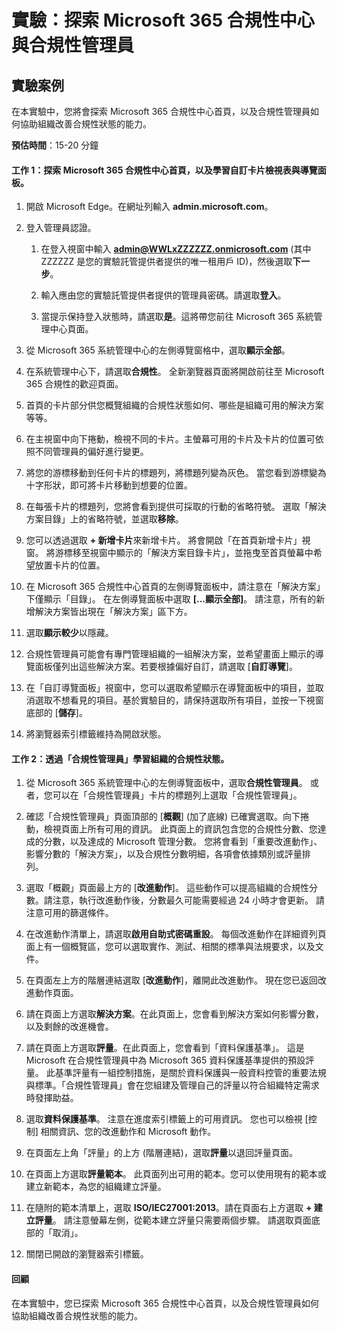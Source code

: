 ﻿---
lab:
    title: '探索 Microsoft 365 合規性中心與合規性管理員'
    module: '單元 4，第 1 課：描述 Microsoft 合規性解決方案的功能：描述 Microsoft 中的合規性管理功能'
---


# 實驗：探索 Microsoft 365 合規性中心與合規性管理員

## 實驗案例
在本實驗中，您將會探索 Microsoft 365 合規性中心首頁，以及合規性管理員如何協助組織改善合規性狀態的能力。


**預估時間**：15-20 分鐘

#### 工作 1：探索 Microsoft 365 合規性中心首頁，以及學習自訂卡片檢視表與導覽面板。

1.	開啟 Microsoft Edge。在網址列輸入 **admin.microsoft.com**。

1. 登入管理員認證。
    1. 在登入視窗中輸入 **admin@WWLxZZZZZZ.onmicrosoft.com** (其中 ZZZZZZ 是您的實驗託管提供者提供的唯一租用戶 ID)，然後選取**下一步**。
    
    1. 輸入應由您的實驗託管提供者提供的管理員密碼。請選取**登入**。
    1. 當提示保持登入狀態時，請選取**是**。這將帶您前往 Microsoft 365 系統管理中心頁面。

1. 從 Microsoft 365 系統管理中心的左側導覽窗格中，選取**顯示全部**。

1. 在系統管理中心下，請選取**合規性**。  全新瀏覽器頁面將開啟前往至 Microsoft 365 合規性的歡迎頁面。  
1. 首頁的卡片部分供您概覽組織的合規性狀態如何、哪些是組織可用的解決方案等等。
1. 在主視窗中向下捲動，檢視不同的卡片。主螢幕可用的卡片及卡片的位置可依照不同管理員的偏好進行變更。  
1. 將您的游標移動到任何卡片的標題列，將標題列變為灰色。  當您看到游標變為十字形狀，即可將卡片移動到想要的位置。
1. 在每張卡片的標題列，您將會看到提供可採取的行動的省略符號。  選取「解決方案目錄」上的省略符號，並選取**移除**。
1. 您可以透過選取 **+ 新增卡片**來新增卡片。  將會開啟「在首頁新增卡片」視窗。  將游標移至視窗中顯示的「解決方案目錄卡片」，並拖曳至首頁螢幕中希望放置卡片的位置。
1. 在 Microsoft 365 合規性中心首頁的左側導覽面板中，請注意在「解決方案」下僅顯示「目錄」。  在左側導覽面板中選取 **[...顯示全部]**。  請注意，所有的新增解決方案皆出現在「解決方案」區下方。  
1. 選取**顯示較少**以隱藏。
1. 合規性管理員可能會有專門管理組織的一組解決方案，並希望畫面上顯示的導覽面板僅列出這些解決方案。若要根據偏好自訂，請選取 [**自訂導覽**]。  
1. 在「自訂導覽面板」視窗中，您可以選取希望顯示在導覽面板中的項目，並取消選取不想看見的項目。基於實驗目的，請保持選取所有項目，並按一下視窗底部的 [**儲存**]。  
1. 將瀏覽器索引標籤維持為開啟狀態。

#### 工作 2：透過「合規性管理員」學習組織的合規性狀態。

1. 從 Microsoft 365 系統管理中心的左側導覽面板中，選取**合規性管理員**。  或者，您可以在「合規性管理員」卡片的標題列上選取「合規性管理員」。

1. 確認「合規性管理員」頁面頂部的 [**概觀**] (加了底線) 已確實選取。向下捲動，檢視頁面上所有可用的資訊。  此頁面上的資訊包含您的合規性分數、您達成的分數，以及達成的 Microsoft 管理分數。   您將會看到「重要改進動作」、影響分數的「解決方案」，以及合規性分數明細，各項會依據類別或評量排列。

1. 選取「概觀」頁面最上方的 [**改進動作**]。  這些動作可以提高組織的合規性分數。請注意，執行改進動作後，分數最久可能需要經過 24 小時才會更新。  請注意可用的篩選條件。

1. 在改進動作清單上，請選取**啟用自助式密碼重設**。  每個改進動作在詳細資列頁面上有一個概覽區，您可以選取實作、測試、相關的標準與法規要求，以及文件。

1. 在頁面左上方的階層連結選取 [**改進動作**]，離開此改進動作。  現在您已返回改進動作頁面。

1. 請在頁面上方選取**解決方案**。在此頁面上，您會看到解決方案如何影響分數，以及剩餘的改進機會。

1. 請在頁面上方選取**評量**。在此頁面上，您會看到「資料保護基準」。  這是 Microsoft 在合規性管理員中為 Microsoft 365 資料保護基準提供的預設評量。  此基準評量有一組控制措施，是關於資料保護與一般資料控管的重要法規與標準。「合規性管理員」會在您組建及管理自己的評量以符合組織特定需求時發揮助益。

1. 選取**資料保護基準**。  注意在進度索引標籤上的可用資訊。  您也可以檢視 [控制] 相關資訊、您的改進動作和 Microsoft 動作。  

1. 在頁面左上角「評量」的上方 (階層連結)，選取**評量**以退回評量頁面。  

1. 在頁面上方選取**評量範本**。  此頁面列出可用的範本。您可以使用現有的範本或建立新範本，為您的組織建立評量。
 
1. 在隨附的範本清單上，選取 **ISO/IEC27001:2013**。請在頁面右上方選取 **+ 建立評量**。  請注意螢幕左側，從範本建立評量只需要兩個步驟。  請選取頁面底部的「取消」。

1. 關閉已開啟的瀏覽器索引標籤。


#### 回顧
在本實驗中，您已探索 Microsoft 365 合規性中心首頁，以及合規性管理員如何協助組織改善合規性狀態的能力。
